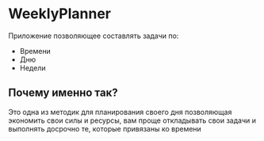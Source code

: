 # WeeklyPlanner
Приложение позволяющее составлять задачи по:
- Времени
- Дню
- Недели
## Почему именно так?
Это одна из методик для планирования своего дня позволяющая экономить свои силы и ресурсы, вам проще откладывать свои задачи и выполнять досрочно те, которые привязаны ко времени
